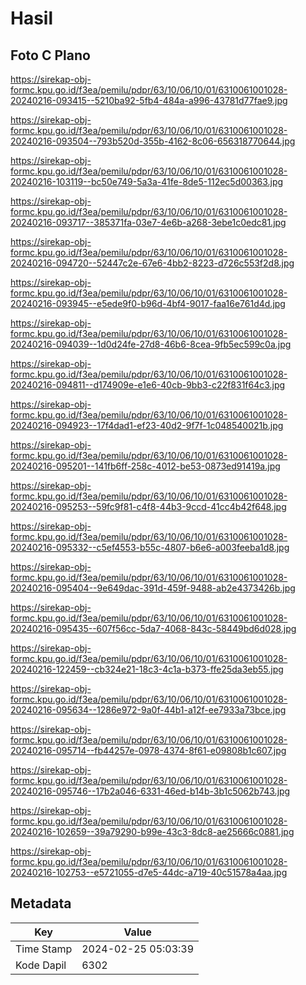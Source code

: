 # Hasil

## Foto C Plano

https://sirekap-obj-formc.kpu.go.id/f3ea/pemilu/pdpr/63/10/06/10/01/6310061001028-20240216-093415--5210ba92-5fb4-484a-a996-43781d77fae9.jpg

https://sirekap-obj-formc.kpu.go.id/f3ea/pemilu/pdpr/63/10/06/10/01/6310061001028-20240216-093504--793b520d-355b-4162-8c06-656318770644.jpg

https://sirekap-obj-formc.kpu.go.id/f3ea/pemilu/pdpr/63/10/06/10/01/6310061001028-20240216-103119--bc50e749-5a3a-41fe-8de5-112ec5d00363.jpg

https://sirekap-obj-formc.kpu.go.id/f3ea/pemilu/pdpr/63/10/06/10/01/6310061001028-20240216-093717--385371fa-03e7-4e6b-a268-3ebe1c0edc81.jpg

https://sirekap-obj-formc.kpu.go.id/f3ea/pemilu/pdpr/63/10/06/10/01/6310061001028-20240216-094720--52447c2e-67e6-4bb2-8223-d726c553f2d8.jpg

https://sirekap-obj-formc.kpu.go.id/f3ea/pemilu/pdpr/63/10/06/10/01/6310061001028-20240216-093945--e5ede9f0-b96d-4bf4-9017-faa16e761d4d.jpg

https://sirekap-obj-formc.kpu.go.id/f3ea/pemilu/pdpr/63/10/06/10/01/6310061001028-20240216-094039--1d0d24fe-27d8-46b6-8cea-9fb5ec599c0a.jpg

https://sirekap-obj-formc.kpu.go.id/f3ea/pemilu/pdpr/63/10/06/10/01/6310061001028-20240216-094811--d174909e-e1e6-40cb-9bb3-c22f831f64c3.jpg

https://sirekap-obj-formc.kpu.go.id/f3ea/pemilu/pdpr/63/10/06/10/01/6310061001028-20240216-094923--17f4dad1-ef23-40d2-9f7f-1c048540021b.jpg

https://sirekap-obj-formc.kpu.go.id/f3ea/pemilu/pdpr/63/10/06/10/01/6310061001028-20240216-095201--141fb6ff-258c-4012-be53-0873ed91419a.jpg

https://sirekap-obj-formc.kpu.go.id/f3ea/pemilu/pdpr/63/10/06/10/01/6310061001028-20240216-095253--59fc9f81-c4f8-44b3-9ccd-41cc4b42f648.jpg

https://sirekap-obj-formc.kpu.go.id/f3ea/pemilu/pdpr/63/10/06/10/01/6310061001028-20240216-095332--c5ef4553-b55c-4807-b6e6-a003feeba1d8.jpg

https://sirekap-obj-formc.kpu.go.id/f3ea/pemilu/pdpr/63/10/06/10/01/6310061001028-20240216-095404--9e649dac-391d-459f-9488-ab2e4373426b.jpg

https://sirekap-obj-formc.kpu.go.id/f3ea/pemilu/pdpr/63/10/06/10/01/6310061001028-20240216-095435--607f56cc-5da7-4068-843c-58449bd6d028.jpg

https://sirekap-obj-formc.kpu.go.id/f3ea/pemilu/pdpr/63/10/06/10/01/6310061001028-20240216-122459--cb324e21-18c3-4c1a-b373-ffe25da3eb55.jpg

https://sirekap-obj-formc.kpu.go.id/f3ea/pemilu/pdpr/63/10/06/10/01/6310061001028-20240216-095634--1286e972-9a0f-44b1-a12f-ee7933a73bce.jpg

https://sirekap-obj-formc.kpu.go.id/f3ea/pemilu/pdpr/63/10/06/10/01/6310061001028-20240216-095714--fb44257e-0978-4374-8f61-e09808b1c607.jpg

https://sirekap-obj-formc.kpu.go.id/f3ea/pemilu/pdpr/63/10/06/10/01/6310061001028-20240216-095746--17b2a046-6331-46ed-b14b-3b1c5062b743.jpg

https://sirekap-obj-formc.kpu.go.id/f3ea/pemilu/pdpr/63/10/06/10/01/6310061001028-20240216-102659--39a79290-b99e-43c3-8dc8-ae25666c0881.jpg

https://sirekap-obj-formc.kpu.go.id/f3ea/pemilu/pdpr/63/10/06/10/01/6310061001028-20240216-102753--e5721055-d7e5-44dc-a719-40c51578a4aa.jpg


## Metadata

| Key        | Value               |
| ---------- | ------------------- |
| Time Stamp | 2024-02-25 05:03:39 |
| Kode Dapil | 6302                |



